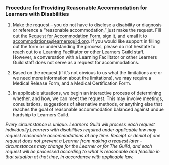 ### **Procedure for Providing Reasonable Accommodation for Learners with Disabilities**

1. Make the request – you do not have to disclose a disability or diagnosis or reference a “reasonable accommodation,” just make the request. Fill out the [Request for Accommodation Form](https://drive.google.com/drive/folders/0B5hLsmJLYceldHU3ZjMtcmx6VG8), sign it, and email it to accommodations@learnersguild.org. If you would like support in filling out the form or understanding the process, please do not hesitate to reach out to a Learning Facilitator or other Learners Guild staff. However, a conversation with a Learning Facilitator or other Learners Guild staff does not serve as a request for accommodations.

2. Based on the request \(if it’s not obvious to us what the limitations are or we need more information about the limitations\), we may require a Medical Release Form, and a Medical Certification Form.

3. In applicable situations, we begin an interactive process of determining whether, and how, we can meet the request. This may involve meetings, consultations, suggestions of alternative methods, or anything else that reaches the goal of reasonable accommodation balanced against undue hardship to Learners Guild.

_Every circumstance is unique. Learners Guild will process each request individually.Learners with disabilities required under applicable law may request reasonable accommodations at any time. Receipt or denial of one request does not prevent a Learner from making a request later – circumstances may change for the Learner or for The Guild, and each request will be processed according to what is reasonable and feasible in that situation at that time, in accordance with applicable law._

